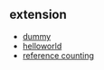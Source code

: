 ## extension

- [dummy](./dummy)
- [helloworld](./helloworld)
- [reference counting](./reference%20counting)

